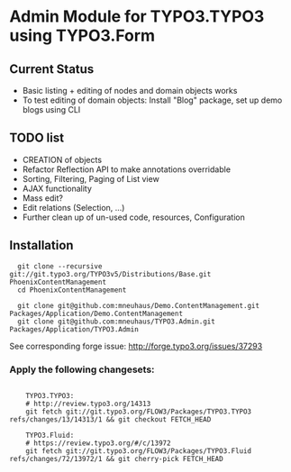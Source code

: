 # Admin Module for TYPO3.TYPO3 using TYPO3.Form

## Current Status

* Basic listing + editing of nodes and domain objects works
* To test editing of domain objects: Install "Blog" package, set up demo blogs using CLI

## TODO list

* CREATION of objects
* Refactor Reflection API to make annotations overridable
* Sorting, Filtering, Paging of List view
* AJAX functionality
* Mass edit?
* Edit relations (Selection, ...)
* Further clean up of un-used code, resources, Configuration

## Installation

```
  git clone --recursive git://git.typo3.org/TYPO3v5/Distributions/Base.git PhoenixContentManagement
  cd PhoenixContentManagement

  git clone git@github.com:mneuhaus/Demo.ContentManagement.git Packages/Application/Demo.ContentManagement
  git clone git@github.com:mneuhaus/TYPO3.Admin.git Packages/Application/TYPO3.Admin
```

See corresponding forge issue: http://forge.typo3.org/issues/37293


### Apply the following changesets:

```

	TYPO3.TYPO3:
	# http://review.typo3.org/14313
	git fetch git://git.typo3.org/FLOW3/Packages/TYPO3.TYPO3 refs/changes/13/14313/1 && git checkout FETCH_HEAD

	TYPO3.Fluid:
	# https://review.typo3.org/#/c/13972
	git fetch git://git.typo3.org/FLOW3/Packages/TYPO3.Fluid refs/changes/72/13972/1 && git cherry-pick FETCH_HEAD

```